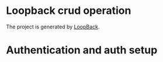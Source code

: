 # Loopback crud operation

The project is generated by [LoopBack](http://loopback.io).


# Authentication and auth setup